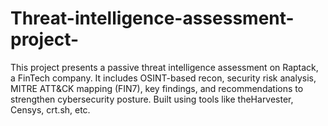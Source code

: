 # Threat-intelligence-assessment-project-
This project presents a passive threat intelligence assessment on Raptack, a FinTech company. It includes OSINT-based recon, security risk analysis, MITRE ATT&amp;CK mapping (FIN7), key findings, and recommendations to strengthen cybersecurity posture. Built using tools like theHarvester, Censys, crt.sh, etc.
